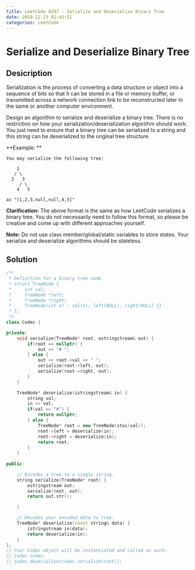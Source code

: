 ```yaml
---
title: LeetCode 0297 - Serialize and Deserialize Binary Tree
date: 2018-12-23 02:43:51
categories: LeetCode
---
```

# Serialize and Deserialize Binary Tree

<!--more-->

## Desicription

Serialization is the process of converting a data structure or object into a sequence of bits so that it can be stored in a file or memory buffer, or transmitted across a network connection link to be reconstructed later in the same or another computer environment.

Design an algorithm to serialize and deserialize a binary tree. There is no restriction on how your serialization/deserialization algorithm should work. You just need to ensure that a binary tree can be serialized to a string and this string can be deserialized to the original tree structure.

**Example: **

```
You may serialize the following tree:

    1
   / \
  2   3
     / \
    4   5

as "[1,2,3,null,null,4,5]"
```

**Clarification:** The above format is the same as how LeetCode serializes a binary tree. You do not necessarily need to follow this format, so please be creative and come up with different approaches yourself.

**Note:** Do not use class member/global/static variables to store states. Your serialize and deserialize algorithms should be stateless.

## Solution

```cpp
/**
 * Definition for a binary tree node.
 * struct TreeNode {
 *     int val;
 *     TreeNode *left;
 *     TreeNode *right;
 *     TreeNode(int x) : val(x), left(NULL), right(NULL) {}
 * };
 */
class Codec {

private:
    void serialize(TreeNode* root, ostringstream& out) {
        if(root == nullptr) {
            out << "# ";
        } else {
            out << root->val << " ";
            serialize(root->left, out);
            serialize(root->right, out);
        }
    }

    TreeNode* deserialize(istringstream& in) {
        string val;
        in >> val;
        if(val == "#") {
            return nullptr;
        } else {
            TreeNode* root = new TreeNode(stoi(val));
            root->left = deserialize(in);
            root->right = deserialize(in);
            return root;
        }
    }
    
public:

    // Encodes a tree to a single string.
    string serialize(TreeNode* root) {
        ostringstream out;
        serialize(root, out);
        return out.str();

    }

    // Decodes your encoded data to tree.
    TreeNode* deserialize(const string& data) {
        istringstream in(data);
        return deserialize(in);
    }
};
// Your Codec object will be instantiated and called as such:
// Codec codec;
// codec.deserialize(codec.serialize(root));
```